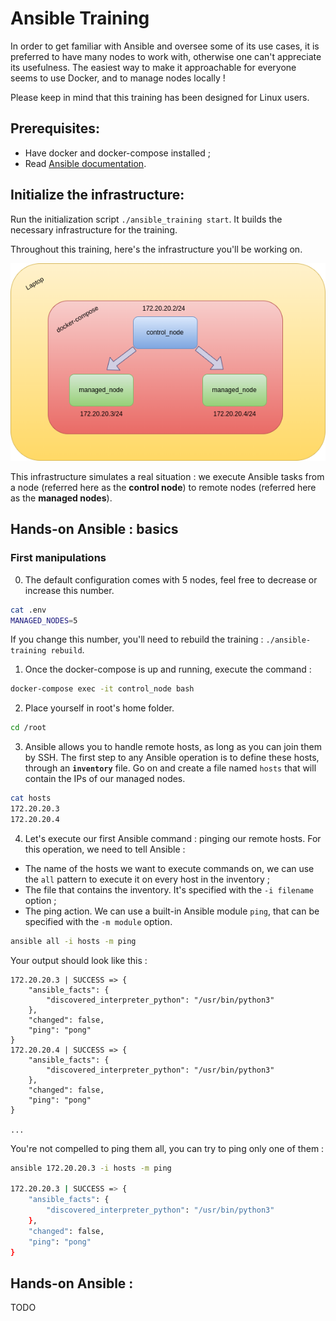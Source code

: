 # Ansible Training

In order to get familiar with Ansible and oversee some of its use cases, it is preferred to have many nodes to work with, otherwise one can't appreciate its usefulness.
The easiest way to make it approachable for everyone seems to use Docker, and to manage nodes locally !

Please keep in mind that this training has been designed for Linux users.

## Prerequisites:

- Have docker and docker-compose installed ;
- Read [Ansible documentation](https://docs.ansible.com/ansible/latest/getting_started/index.html).

## Initialize the infrastructure:

Run the initialization script `./ansible_training start`. It builds the necessary infrastructure for the training.

Throughout this training, here's the infrastructure you'll be working on.

![Infrastructure](images/infrastructure.png)

This infrastructure simulates a real situation : we execute Ansible tasks from a node (referred here as the **control node**) to remote nodes (referred here as the **managed nodes**).

## Hands-on Ansible : basics

### First manipulations

0. The default configuration comes with 5 nodes, feel free to decrease or increase this number.
```bash
cat .env
MANAGED_NODES=5
```
If you change this number, you'll need to rebuild the training : `./ansible-training rebuild`.

1. Once the docker-compose is up and running, execute the command :

```bash
docker-compose exec -it control_node bash
```

2. Place yourself in root's home folder.

```bash
cd /root
```

3. Ansible allows you to handle remote hosts, as long as you can join them by SSH.
The first step to any Ansible operation is to define these hosts, through an **`inventory`** file.
Go on and create a file named `hosts` that will contain the IPs of our managed nodes.

```bash
cat hosts
172.20.20.3
172.20.20.4
```

4. Let's execute our first Ansible command : pinging our remote hosts. For this operation, we need to tell Ansible :
- The name of the hosts we want to execute commands on, we can use the `all` pattern to execute it on every host in the inventory ;
- The file that contains the inventory. It's specified with the `-i filename` option ;
- The ping action. We can use a built-in Ansible module `ping`, that can be specified with the `-m module` option.

```bash
ansible all -i hosts -m ping
```

Your output should look like this :
```
172.20.20.3 | SUCCESS => {
    "ansible_facts": {
        "discovered_interpreter_python": "/usr/bin/python3"
    },
    "changed": false,
    "ping": "pong"
}
172.20.20.4 | SUCCESS => {
    "ansible_facts": {
        "discovered_interpreter_python": "/usr/bin/python3"
    },
    "changed": false,
    "ping": "pong"
}

...

```

You're not compelled to ping them all, you can try to ping only one of them :

```bash
ansible 172.20.20.3 -i hosts -m ping

172.20.20.3 | SUCCESS => {
    "ansible_facts": {
        "discovered_interpreter_python": "/usr/bin/python3"
    },
    "changed": false,
    "ping": "pong"
}
```

## Hands-on Ansible : 

TODO
